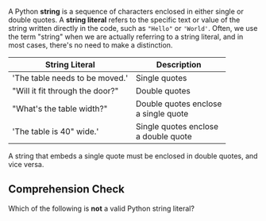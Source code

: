A Python **string** is a sequence of characters enclosed in either single or double quotes. A **string literal** refers to the specific text or value of the string written directly in the code, such as `"Hello"` or `'World'`. Often, we use the term "string" when we are actually referring to a string literal, and in most cases, there's no need to make a distinction.


| String  Literal                 | Description                              |
|---------------------------------|------------------------------------------|
| 'The table needs to be moved.'  | Single quotes                            |
| "Will it fit through the door?" | Double quotes                            |
| "What's the table width?"       | Double quotes enclose<br> a single quote |
| 'The table is 40" wide.'        | Single quotes enclose<br> a double quote |

A string that embeds a single quote must be enclosed in double quotes, and vice versa.

##  Comprehension Check

Which of the following is **not** a valid Python string literal?